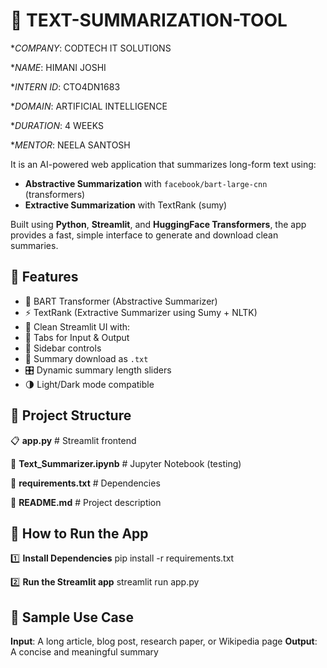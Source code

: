 # 🤖 TEXT-SUMMARIZATION-TOOL

**COMPANY*: CODTECH IT SOLUTIONS

**NAME*: HIMANI JOSHI

**INTERN ID*: CTO4DN1683

**DOMAIN*: ARTIFICIAL INTELLIGENCE

**DURATION*: 4 WEEKS

**MENTOR*: NEELA SANTOSH

It is an AI-powered web application that summarizes long-form text using:
- **Abstractive Summarization** with `facebook/bart-large-cnn` (transformers)
- **Extractive Summarization** with TextRank (sumy)

Built using **Python**, **Streamlit**, and **HuggingFace Transformers**, the app provides a fast, simple interface to generate and download clean summaries.


## 🚀 Features

- 🧠 BART Transformer (Abstractive Summarizer)
- ⚡ TextRank (Extractive Summarizer using Sumy + NLTK)
- 📄 Clean Streamlit UI with:
- 📲 Tabs for Input & Output
- 🔗 Sidebar controls
- 📜 Summary download as `.txt`
- 🎛️ Dynamic summary length sliders
- 🌗 Light/Dark mode compatible


## 📁 Project Structure

 

 📋 **app.py** # Streamlit frontend
 
 📩 **Text_Summarizer.ipynb** # Jupyter Notebook (testing)
 
 🔡 **requirements.txt** # Dependencies
 
 📂 **README.md** # Project description 



## 📱 How to Run the App

1️⃣ **Install Dependencies**
pip install -r requirements.txt

2️⃣ **Run the Streamlit app**
streamlit run app.py


## 📜 Sample Use Case
**Input**: A long article, blog post, research paper, or Wikipedia page
**Output**: A concise and meaningful summary


